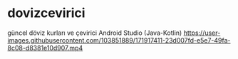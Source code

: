 # dovizcevirici
güncel döviz kurları ve çevirici Android Studio (Java-Kotlin)
https://user-images.githubusercontent.com/103851889/171917411-23d007fd-e5e7-49fa-8c08-d8381e10d907.mp4
